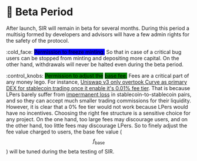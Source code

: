 # 🧪 Beta Period

After launch, SIR will remain in beta for several months. During this period a multisig formed by developers and advisors will have a few admin rights for the safety of the protocol.

:cold\_face: <mark style="background-color:blue;">Permission to freeze minting.</mark> So that in case of a critical bug users can be stopped from minting and depositing more capital. On the other hand, withdrawals will never be halted even during the beta period.

:control\_knobs: <mark style="background-color:green;">Permission to adjust the</mark> [<mark style="background-color:green;">base fee</mark>](fee-structure.md#fee-mechanism)<mark style="background-color:green;">.</mark> Fees are a critical part of any money lego. For instance, [Uniswap v3 only overtook Curve as primary DEX for stablecoin trading once it enable it's 0.01% fee tier](https://twitter.com/RyanWatkins\_/status/1483640421502885888). That is because LPers barely suffer from [impermanent loss](https://medium.com/coinmonks/understanding-impermanent-loss-9ac6795e5baa) in stablecoin-to-stablecoin pairs, and so they can accept much smaller trading commissions for their liquidity. However, it is clear that a 0% fee tier would not work because LPers would have no incentives. Choosing the right fee structure is a sensitive choice for any project. On the one hand, too large fees may discourage users, and on the other hand, too little fees may discourage LPers. So to finely adjust the fee value charged to users, the base fee value ($$f_\text{base}$$) will be tuned during the beta testing of SIR.

